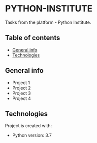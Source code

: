 # PYTHON-INSTITUTE
Tasks from the platform - Python Institute.

## Table of contents
* [General info](#general-info)
* [Technologies](#technologies)

## General info
* Project 1
* Project 2
* Project 3
* Project 4
	
## Technologies
Project is created with:
* Python version: 3.7

